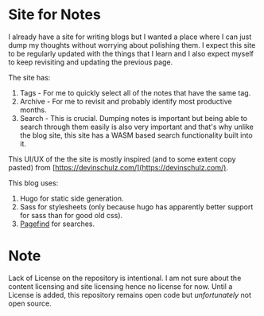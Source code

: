 # Site for Notes
I already have a site for writing blogs but I wanted a place where I can just dump my thoughts without worrying about polishing them. I expect this site to be regularly updated with the things that I learn and I also expect myself to keep revisiting and updating the previous page.

The site has:
1. Tags - For me to quickly select all of the notes that have the same tag.
2. Archive - For me to revisit and probably identify most productive months.
3. Search - This is crucial. Dumping notes is important but being able to search through them easily is also very important and that's why unlike the blog site, this site has a WASM based search functionality built into it.

This UI/UX of the the site is mostly inspired (and to some extent copy pasted) from [https://devinschulz.com/](https://devinschulz.com/).

This blog uses:
1. Hugo for static side generation.
2. Sass for stylesheets (only because hugo has apparently better support for sass than for good old css).
3. [Pagefind](https://pagefind.app) for searches.

# Note
Lack of License on the repository is intentional. I am not sure about the content licensing and site licensing hence no license for now. Until a License is added, this repository remains open code but *unfortunately* not open source.